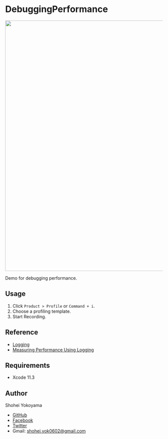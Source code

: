 # DebuggingPerformance

<p align="center">
<img src="https://github.com/shoheiyokoyama/DebuggingPerformance/blob/master/Image/screenshot-instruments.png" width="800">
</p>

Demo for debugging performance.

## Usage

1. Click `Product > Profile` or `Command + i`.
2. Choose a profiling template.
3. Start Recording.

## Reference

- [Logging](https://developer.apple.com/documentation/os/logging)
- [Measuring Performance Using Logging](https://developer.apple.com/videos/play/wwdc2018/405/)

## Requirements

- Xcode 11.3

## Author

Shohei Yokoyama

- [GitHub](https://github.com/shoheiyokoyama)
- [Facebook](https://www.facebook.com/shohei.yokoyama.96)
- [Twitter](https://twitter.com/shoheiyokoyam)
- Gmail: shohei.yok0602@gmail.com
